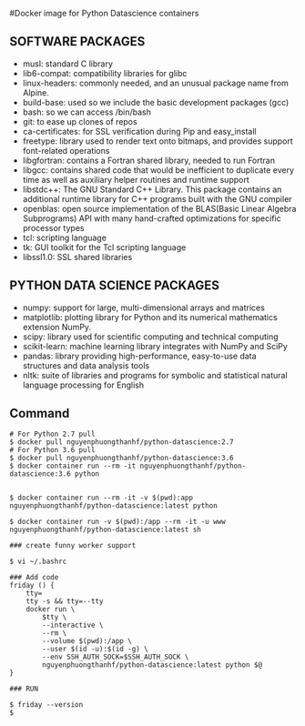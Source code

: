 #Docker image for Python Datascience containers
## SOFTWARE PACKAGES
   * musl: standard C library
   * lib6-compat: compatibility libraries for glibc
   * linux-headers: commonly needed, and an unusual package name from Alpine.
   * build-base: used so we include the basic development packages (gcc)
   * bash: so we can access /bin/bash
   * git: to ease up clones of repos
   * ca-certificates: for SSL verification during Pip and easy_install
   * freetype: library used to render text onto bitmaps, and provides support font-related operations
   * libgfortran: contains a Fortran shared library, needed to run Fortran
   * libgcc: contains shared code that would be inefficient to duplicate every time as well as auxiliary helper routines and runtime support
   * libstdc++: The GNU Standard C++ Library. This package contains an additional runtime library for C++ programs built with the GNU compiler
   * openblas: open source implementation of the BLAS(Basic Linear Algebra Subprograms) API with many hand-crafted optimizations for specific processor types
   * tcl: scripting language
   * tk: GUI toolkit for the Tcl scripting language
   * libssl1.0: SSL shared libraries

## PYTHON DATA SCIENCE PACKAGES
   * numpy: support for large, multi-dimensional arrays and matrices
   * matplotlib: plotting library for Python and its numerical mathematics extension NumPy.
   * scipy: library used for scientific computing and technical computing
   * scikit-learn: machine learning library integrates with NumPy and SciPy
   * pandas: library providing high-performance, easy-to-use data structures and data analysis tools
   * nltk: suite of libraries and programs for symbolic and statistical natural language processing for English


## Command
```
# For Python 2.7 pull
$ docker pull nguyenphuongthanhf/python-datascience:2.7
# For Python 3.6 pull
$ docker pull nguyenphuongthanhf/python-datascience:3.6
$ docker container run --rm -it nguyenphuongthanhf/python-datascience:3.6 python


$ docker container run --rm -it -v $(pwd):app nguyenphuongthanhf/python-datascience:latest python

$ docker container run -v $(pwd):/app --rm -it -u www nguyenphuongthanhf/python-datascience:latest sh

### create funny worker support

$ vi ~/.bashrc

### Add code 
friday () {
    tty=
    tty -s && tty=--tty
    docker run \
        $tty \
        --interactive \
        --rm \
        --volume $(pwd):/app \
        --user $(id -u):$(id -g) \
        --env SSH_AUTH_SOCK=$SSH_AUTH_SOCK \
        nguyenphuongthanhf/python-datascience:latest python $@
}

### RUN

$ friday --version
$
```

